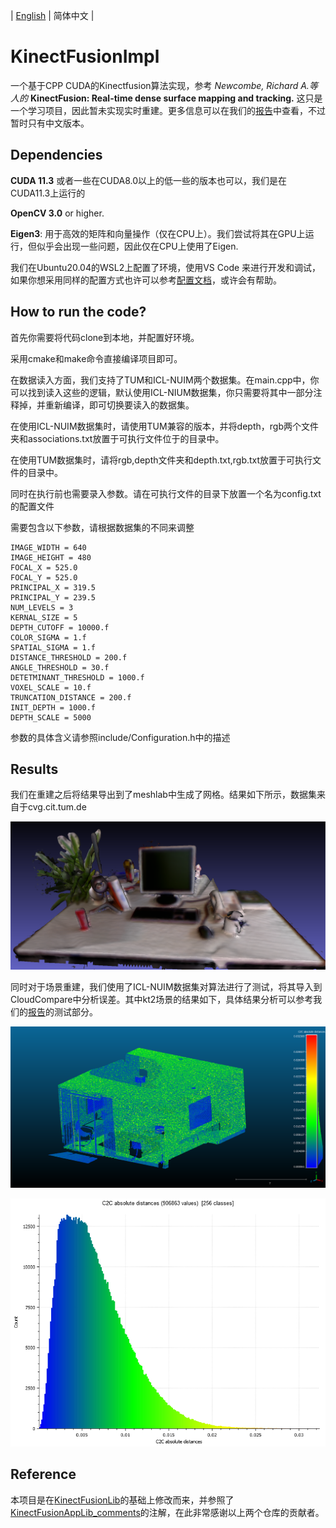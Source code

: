 

| [English](https://github.com/ShiJiJS/KinectFusionImpl/blob/main/readme_files/README_EN.md) | 简体中文 | 

# KinectFusionImpl

一个基于CPP CUDA的Kinectfusion算法实现，参考 *Newcombe, Richard A.等人的*  **KinectFusion: Real-time dense surface mapping and tracking.** 这只是一个学习项目，因此暂未实现实时重建。更多信息可以在我们的[报告](https://github.com/ShiJiJS/KinectFusionImpl/blob/main/readme_files/%E6%B7%B1%E5%BA%A6%E4%B8%8E%E9%A2%9C%E8%89%B2%E4%BF%A1%E6%81%AF%E8%9E%8D%E5%90%88%E7%9A%84%E5%AE%9E%E6%97%B6%E4%B8%89%E7%BB%B4%E9%87%8D%E5%BB%BA%EF%BC%9A%E5%9F%BA%E4%BA%8EKinectFusion%E7%9A%84%E6%96%B9%E6%B3%95.pdf)中查看，不过暂时只有中文版本。

## Dependencies

**CUDA 11.3** 或者一些在CUDA8.0以上的低一些的版本也可以，我们是在CUDA11.3上运行的

**OpenCV 3.0** or higher. 

**Eigen3**: 用于高效的矩阵和向量操作（仅在CPU上）。我们尝试将其在GPU上运行，但似乎会出现一些问题，因此仅在CPU上使用了Eigen.

我们在Ubuntu20.04的WSL2上配置了环境，使用VS Code 来进行开发和调试，如果你想采用同样的配置方式也许可以参考[配置文档](https://github.com/ShiJiJS/KinectFusionImpl/blob/main/readme_files/%E7%8E%AF%E5%A2%83%E9%85%8D%E7%BD%AE.pdf)，或许会有帮助。

## How to run the code?

首先你需要将代码clone到本地，并配置好环境。

采用cmake和make命令直接编译项目即可。

在数据读入方面，我们支持了TUM和ICL-NUIM两个数据集。在main.cpp中，你可以找到读入这些的逻辑，默认使用ICL-NIUM数据集，你只需要将其中一部分注释掉，并重新编译，即可切换要读入的数据集。

在使用ICL-NUIM数据集时，请使用TUM兼容的版本，并将depth，rgb两个文件夹和associations.txt放置于可执行文件位于的目录中。

在使用TUM数据集时，请将rgb,depth文件夹和depth.txt,rgb.txt放置于可执行文件的目录中。

同时在执行前也需要录入参数。请在可执行文件的目录下放置一个名为config.txt的配置文件

需要包含以下参数，请根据数据集的不同来调整

```
IMAGE_WIDTH = 640
IMAGE_HEIGHT = 480
FOCAL_X = 525.0
FOCAL_Y = 525.0
PRINCIPAL_X = 319.5
PRINCIPAL_Y = 239.5
NUM_LEVELS = 3
KERNAL_SIZE = 5
DEPTH_CUTOFF = 10000.f
COLOR_SIGMA = 1.f
SPATIAL_SIGMA = 1.f
DISTANCE_THRESHOLD = 200.f
ANGLE_THRESHOLD = 30.f
DETETMINANT_THRESHOLD = 1000.f
VOXEL_SCALE = 10.f
TRUNCATION_DISTANCE = 200.f
INIT_DEPTH = 1000.f
DEPTH_SCALE = 5000
```
参数的具体含义请参照include/Configuration.h中的描述


## Results

我们在重建之后将结果导出到了meshlab中生成了网格。结果如下所示，数据集来自于cvg.cit.tum.de

![desk_mesh](https://github.com/ShiJiJS/KinectFusionImpl/blob/main/readme_files/images/desk_mesh.png)

同时对于场景重建，我们使用了ICL-NUIM数据集对算法进行了测试，将其导入到CloudCompare中分析误差。其中kt2场景的结果如下，具体结果分析可以参考我们的[报告](https://github.com/ShiJiJS/KinectFusionImpl/blob/main/readme_files/%E6%B7%B1%E5%BA%A6%E4%B8%8E%E9%A2%9C%E8%89%B2%E4%BF%A1%E6%81%AF%E8%9E%8D%E5%90%88%E7%9A%84%E5%AE%9E%E6%97%B6%E4%B8%89%E7%BB%B4%E9%87%8D%E5%BB%BA%EF%BC%9A%E5%9F%BA%E4%BA%8EKinectFusion%E7%9A%84%E6%96%B9%E6%B3%95.pdf)的测试部分。

![fullview](https://github.com/ShiJiJS/KinectFusionImpl/blob/main/readme_files/images/fullview.png)

![Histogram](https://github.com/ShiJiJS/KinectFusionImpl/blob/main/readme_files/images/Histogram.png)



## Reference

本项目是在[KinectFusionLib](https://github.com/chrdiller/KinectFusionLib)的基础上修改而来，并参照了[KinectFusionAppLib_comments](https://github.com/DreamWaterFound/KinectFusionAppLib_comments)的注解，在此非常感谢以上两个仓库的贡献者。
